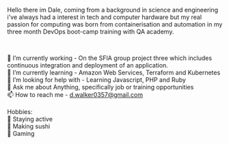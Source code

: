 Hello there im Dale, coming from a background in science and engineering i've always had a interest in tech and computer hardware but my real passion for computing was born from containerisation and automation in my three month DevOps boot-camp training with QA academy.

<br>

🔭 I’m currently working - On the SFIA group project three which includes continuous integration and deployment of an application.
<br>
🌱 I’m currently learning - Amazon Web Services, Terraform and Kubernetes
<br>
🤔 I’m looking for help with - Learning Javascript, PHP and Ruby
<br>
💬 Ask me about Anything, specifically job or training opportunities
<br>
📫 How to reach me - d.walker0357@gmail.com
<br>
<br>
Hobbies: 
<br>
:running: Staying active
<br>
:sushi: Making sushi 
<br>
:space_invader: Gaming
